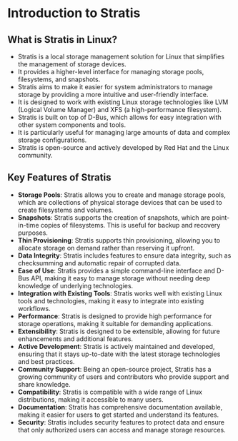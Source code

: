 # Introduction to Stratis

## What is Stratis in Linux?

- Stratis is a local storage management solution for Linux that simplifies the management of storage devices.
- It provides a higher-level interface for managing storage pools, filesystems, and snapshots.
- Stratis aims to make it easier for system administrators to manage storage by providing a more intuitive and user-friendly interface.
- It is designed to work with existing Linux storage technologies like LVM (Logical Volume Manager) and XFS (a high-performance filesystem).
- Stratis is built on top of D-Bus, which allows for easy integration with other system components and tools.
- It is particularly useful for managing large amounts of data and complex storage configurations.
- Stratis is open-source and actively developed by Red Hat and the Linux community.

## Key Features of Stratis

- **Storage Pools**: Stratis allows you to create and manage storage pools, which are collections of physical storage devices that can be used to create filesystems and volumes.
- **Snapshots**: Stratis supports the creation of snapshots, which are point-in-time copies of filesystems. This is useful for backup and recovery purposes.
- **Thin Provisioning**: Stratis supports thin provisioning, allowing you to allocate storage on demand rather than reserving it upfront.
- **Data Integrity**: Stratis includes features to ensure data integrity, such as checksumming and automatic repair of corrupted data.
- **Ease of Use**: Stratis provides a simple command-line interface and D-Bus API, making it easy to manage storage without needing deep knowledge of underlying technologies.
- **Integration with Existing Tools**: Stratis works well with existing Linux tools and technologies, making it easy to integrate into existing workflows.
- **Performance**: Stratis is designed to provide high performance for storage operations, making it suitable for demanding applications.
- **Extensibility**: Stratis is designed to be extensible, allowing for future enhancements and additional features.
- **Active Development**: Stratis is actively maintained and developed, ensuring that it stays up-to-date with the latest storage technologies and best practices.
- **Community Support**: Being an open-source project, Stratis has a growing community of users and contributors who provide support and share knowledge.
- **Compatibility**: Stratis is compatible with a wide range of Linux distributions, making it accessible to many users.
- **Documentation**: Stratis has comprehensive documentation available, making it easier for users to get started and understand its features.
- **Security**: Stratis includes security features to protect data and ensure that only authorized users can access and manage storage resources.
